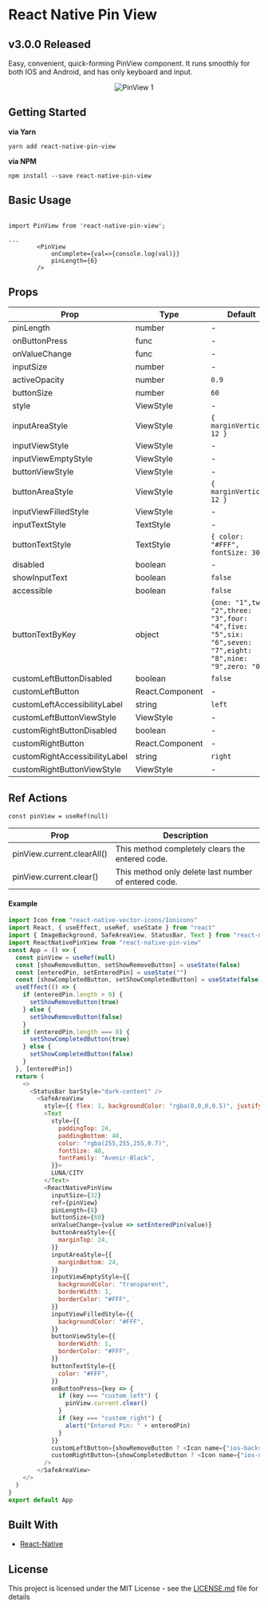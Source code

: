 # React Native Pin View

## v3.0.0 Released

Easy, convenient, quick-forming PinView component. It runs smoothly for both IOS and Android, and has only keyboard and input.

<p align='center'><img src='./pin-view.gif' alt='PinView 1'></p>

## Getting Started

**via Yarn**

```
yarn add react-native-pin-view
```

**via NPM**

```
npm install --save react-native-pin-view
```

## Basic Usage

```

import PinView from 'react-native-pin-view';

...
        <PinView
            onComplete={val=>{console.log(val)}}
            pinLength={6}
        />
```

## Props

| Prop                          | Type              | Default                                                                                                |  Required  |
| ----------------------------- | ----------------- | ------------------------------------------------------------------------------------------------------ | ---------- |
|pinLength                      |number             |-                                                                                                       | **Yes**    |
|onButtonPress                  |func               |-                                                                                                       | No         |
|onValueChange                  |func               |-                                                                                                       | No         |
|inputSize                      |number             |-                                                                                                       | No         |
|activeOpacity                  |number             |`0.9`                                                                                                   | No         |
|buttonSize                     |number             |`60`                                                                                                    | No         |
|style                          |ViewStyle          |-                                                                                                       | No         |
|inputAreaStyle                 |ViewStyle          |`{ marginVertical: 12 }`                                                                                | No         |
|inputViewStyle                 |ViewStyle          |-                                                                                                       | No         |
|inputViewEmptyStyle            |ViewStyle          |-                                                                                                       | No         |
|buttonViewStyle                |ViewStyle          |-                                                                                                       | No         |
|buttonAreaStyle                |ViewStyle          |`{ marginVertical: 12 }`                                                                                | No         |
|inputViewFilledStyle           |ViewStyle          |-                                                                                                       | No         |
|inputTextStyle                 |TextStyle          |-                                                                                                       | No         |
|buttonTextStyle                |TextStyle          |`{ color: "#FFF", fontSize: 30 }`                                                                       | No         |
|disabled                       |boolean            |-                                                                                                       | No         |
|showInputText                  |boolean            |`false`                                                                                                 | No         |
|accessible                     |boolean            |`false`                                                                                                 | No         |
|buttonTextByKey                |object             |`{one: "1",two: "2",three: "3",four: "4",five: "5",six: "6",seven: "7",eight: "8",nine: "9",zero: "0",}`| No         |
|customLeftButtonDisabled       |boolean            |`false`                                                                                                 | No         |
|customLeftButton               |React.Component    |-                                                                                                       | No         |
|customLeftAccessibilityLabel   |string             |`left`                                                                                                  | No         |
|customLeftButtonViewStyle      |ViewStyle          |-                                                                                                       | No         |
|customRightButtonDisabled      |boolean            |-                                                                                                       | No         |
|customRightButton              |React.Component    |-                                                                                                       | No         |
|customRightAccessibilityLabel  |string             |`right`                                                                                                 | No         |
|customRightButtonViewStyle     |ViewStyle          |-                                                                                                       | No         |

## Ref Actions
`const pinView = useRef(null)`

| Prop                          | Description                                          |
| ----------------------------- | -----------------------------------------------------|
|pinView.current.clearAll()     |This method completely clears the entered code.       |
|pinView.current.clear()        |This method only delete last number of entered code.  | 

#### Example

```javascript
import Icon from "react-native-vector-icons/Ionicons"
import React, { useEffect, useRef, useState } from "react"
import { ImageBackground, SafeAreaView, StatusBar, Text } from "react-native"
import ReactNativePinView from "react-native-pin-view"
const App = () => {
  const pinView = useRef(null)
  const [showRemoveButton, setShowRemoveButton] = useState(false)
  const [enteredPin, setEnteredPin] = useState("")
  const [showCompletedButton, setShowCompletedButton] = useState(false)
  useEffect(() => {
    if (enteredPin.length > 0) {
      setShowRemoveButton(true)
    } else {
      setShowRemoveButton(false)
    }
    if (enteredPin.length === 8) {
      setShowCompletedButton(true)
    } else {
      setShowCompletedButton(false)
    }
  }, [enteredPin])
  return (
    <>
      <StatusBar barStyle="dark-content" />
        <SafeAreaView
          style={{ flex: 1, backgroundColor: "rgba(0,0,0,0.5)", justifyContent: "center", alignItems: "center" }}>
          <Text
            style={{
              paddingTop: 24,
              paddingBottom: 48,
              color: "rgba(255,255,255,0.7)",
              fontSize: 48,
              fontFamily: "Avenir-Black",
            }}>
            LUNA/CITY
          </Text>
          <ReactNativePinView
            inputSize={32}
            ref={pinView}
            pinLength={8}
            buttonSize={60}
            onValueChange={value => setEnteredPin(value)}
            buttonAreaStyle={{
              marginTop: 24,
            }}
            inputAreaStyle={{
              marginBottom: 24,
            }}
            inputViewEmptyStyle={{
              backgroundColor: "transparent",
              borderWidth: 1,
              borderColor: "#FFF",
            }}
            inputViewFilledStyle={{
              backgroundColor: "#FFF",
            }}
            buttonViewStyle={{
              borderWidth: 1,
              borderColor: "#FFF",
            }}
            buttonTextStyle={{
              color: "#FFF",
            }}
            onButtonPress={key => {
              if (key === "custom_left") {
                pinView.current.clear()
              }
              if (key === "custom_right") {
                alert("Entered Pin: " + enteredPin)
              }
            }}
            customLeftButton={showRemoveButton ? <Icon name={"ios-backspace"} size={36} color={"#FFF"} /> : undefined}
            customRightButton={showCompletedButton ? <Icon name={"ios-unlock"} size={36} color={"#FFF"} /> : undefined}
          />
        </SafeAreaView>
    </>
  )
}
export default App
```
## Built With
* [React-Native](https://facebook.github.io/react-native/)

## License

This project is licensed under the MIT License - see the [LICENSE.md](LICENSE.md) file for details
